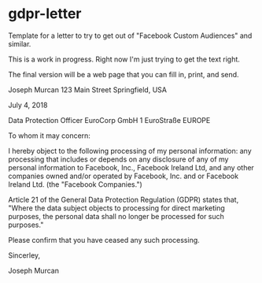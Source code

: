 # gdpr-letter

Template for a letter to try to get out of "Facebook Custom Audiences" and similar.

This is a work in progress.  Right now I'm just trying to get the text right.

The final version will be a web page that you can fill in, print, and send.


Joseph Murcan
123 Main Street
Springfield, USA

July 4, 2018

Data Protection Officer
EuroCorp GmbH
1 EuroStraße
EUROPE


To whom it may concern:

I hereby object to the following processing of my
personal information: any processing that includes
or depends on any disclosure of any of my personal
information to Facebook, Inc., Facebook Ireland Ltd,
and any other companies owned and/or operated by
Facebook, Inc. and or Facebook Ireland Ltd. (the
"Facebook Companies.")

Article 21 of the General Data Protection Regulation
(GDPR) states that, "Where the data subject objects to
processing for direct marketing purposes, the personal
data shall no longer be processed for such purposes."

Please confirm that you have ceased any such
processing.



Sincerley,


Joseph Murcan

